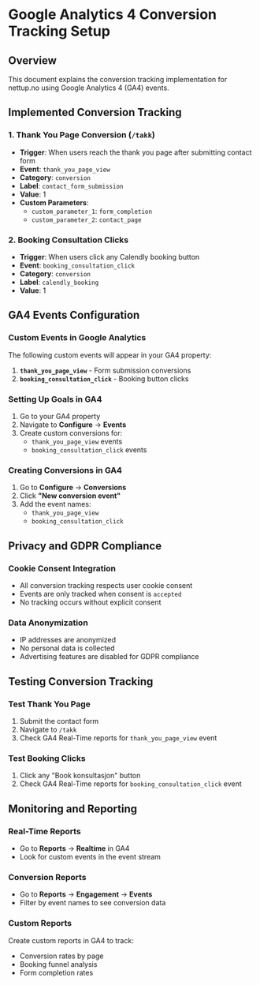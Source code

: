 # Google Analytics 4 Conversion Tracking Setup

## Overview
This document explains the conversion tracking implementation for nettup.no using Google Analytics 4 (GA4) events.

## Implemented Conversion Tracking

### 1. Thank You Page Conversion (`/takk`)
- **Trigger**: When users reach the thank you page after submitting contact form
- **Event**: `thank_you_page_view`
- **Category**: `conversion`
- **Label**: `contact_form_submission`
- **Value**: 1
- **Custom Parameters**: 
  - `custom_parameter_1`: `form_completion`
  - `custom_parameter_2`: `contact_page`

### 2. Booking Consultation Clicks
- **Trigger**: When users click any Calendly booking button
- **Event**: `booking_consultation_click`
- **Category**: `conversion`
- **Label**: `calendly_booking`
- **Value**: 1

## GA4 Events Configuration

### Custom Events in Google Analytics
The following custom events will appear in your GA4 property:

1. **`thank_you_page_view`** - Form submission conversions
2. **`booking_consultation_click`** - Booking button clicks

### Setting Up Goals in GA4
1. Go to your GA4 property
2. Navigate to **Configure** → **Events**
3. Create custom conversions for:
   - `thank_you_page_view` events
   - `booking_consultation_click` events

### Creating Conversions in GA4
1. Go to **Configure** → **Conversions**
2. Click **"New conversion event"**
3. Add the event names:
   - `thank_you_page_view`
   - `booking_consultation_click`

## Privacy and GDPR Compliance

### Cookie Consent Integration
- All conversion tracking respects user cookie consent
- Events are only tracked when consent is `accepted`
- No tracking occurs without explicit consent

### Data Anonymization
- IP addresses are anonymized
- No personal data is collected
- Advertising features are disabled for GDPR compliance

## Testing Conversion Tracking

### Test Thank You Page
1. Submit the contact form
2. Navigate to `/takk`
3. Check GA4 Real-Time reports for `thank_you_page_view` event

### Test Booking Clicks
1. Click any "Book konsultasjon" button
2. Check GA4 Real-Time reports for `booking_consultation_click` event

## Monitoring and Reporting

### Real-Time Reports
- Go to **Reports** → **Realtime** in GA4
- Look for custom events in the event stream

### Conversion Reports
- Go to **Reports** → **Engagement** → **Events**
- Filter by event names to see conversion data

### Custom Reports
Create custom reports in GA4 to track:
- Conversion rates by page
- Booking funnel analysis
- Form completion rates
